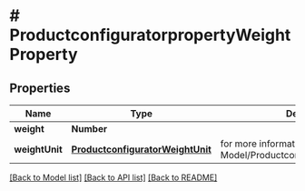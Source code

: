 # # ProductconfiguratorpropertyWeightProperty


## Properties


Name | Type | Description | Notes
------------ | ------------- | ------------- | -------------
**weight**| **Number** |   | [optional]
**weightUnit**| [**ProductconfiguratorWeightUnit**](ProductconfiguratorWeightUnit.md) |  for more information please, see Model/ProductconfiguratorWeightUnit.php  | [optional]


[[Back to Model list]](../../README.md#models) [[Back to API list]](../../README.md#endpoints) [[Back to README]](../../README.md)